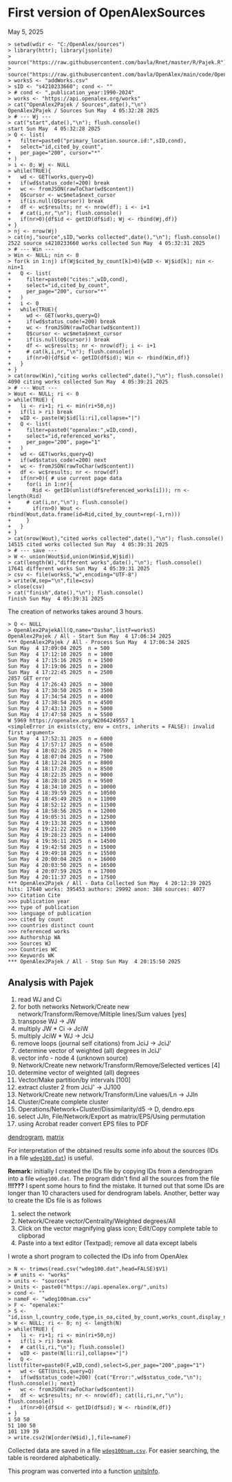 # First version of OpenAlexSources

May 5, 2025
```
> setwd(wdir <- "C:/OpenAlex/sources")
> library(httr); library(jsonlite)
> source("https://raw.githubusercontent.com/bavla/Rnet/master/R/Pajek.R")
> source("https://raw.githubusercontent.com/bavla/OpenAlex/main/code/OpenAlex2Pajek.R")
> worksS <- "addWorks.csv"
> sID <- "s4210233660"; cond <- ""
> # cond <- ",publication_year:1990-2024" 
> works <- "https://api.openalex.org/works"
> cat("OpenAlex2Pajek / Sources",date(),"\n")
OpenAlex2Pajek / Sources Sun May  4 05:32:28 2025 
> # --- Wj ---
> cat("start",date(),"\n"); flush.console()
start Sun May  4 05:32:28 2025 
> Q <- list(
+   filter=paste0("primary_location.source.id:",sID,cond),
+   select="id,cited_by_count",
+   per_page="200", cursor="*"
+ )
> i <- 0; Wj <- NULL
> while(TRUE){
+   wd <- GET(works,query=Q)
+   if(wd$status_code!=200) break
+   wc <- fromJSON(rawToChar(wd$content))
+   Q$cursor <- wc$meta$next_cursor
+   if(is.null(Q$cursor)) break
+   df <- wc$results; nr <- nrow(df); i <- i+1
+   # cat(i,nr,"\n"); flush.console()
+   if(nr>0){df$id <- getID(df$id); Wj <- rbind(Wj,df)}
+ } 
> nj <- nrow(Wj)
> cat(nj,"source",sID,"works collected",date(),"\n"); flush.console()
2522 source s4210233660 works collected Sun May  4 05:32:31 2025 
> # --- Win ---
> Win <- NULL; nin <- 0
> for(k in 1:nj) if(Wj$cited_by_count[k]>0){wID <- Wj$id[k]; nin <- nin+1
+   Q <- list(
+     filter=paste0("cites:",wID,cond),
+     select="id,cited_by_count",
+     per_page="200", cursor="*"
+   )
+   i <- 0
+   while(TRUE){
+     wd <- GET(works,query=Q)
+     if(wd$status_code!=200) break
+     wc <- fromJSON(rawToChar(wd$content))
+     Q$cursor <- wc$meta$next_cursor
+     if(is.null(Q$cursor)) break
+     df <- wc$results; nr <- nrow(df); i <- i+1
+     # cat(k,i,nr,"\n"); flush.console()
+     if(nr>0){df$id <- getID(df$id); Win <- rbind(Win,df)}
+   } 
+ }
> cat(nrow(Win),"citing works collected",date(),"\n"); flush.console()
4090 citing works collected Sun May  4 05:39:21 2025 
> # --- Wout ---
> Wout <- NULL; ri <- 0
> while(TRUE) {
+   li <- ri+1; ri <- min(ri+50,nj)
+   if(li > ri) break
+   wID <- paste(Wj$id[li:ri],collapse="|")
+   Q <- list(
+     filter=paste0("openalex:",wID,cond),
+     select="id,referenced_works",
+     per_page="200", page="1"
+   )
+   wd <- GET(works,query=Q)
+   if(wd$status_code!=200) next
+   wc <- fromJSON(rawToChar(wd$content))
+   df <- wc$results; nr <- nrow(df)
+   if(nr>0){ # use current page data 
+     for(i in 1:nr){
+       Rid <- getID(unlist(df$referenced_works[i])); rn <- length(Rid)
+     # cat(i,nr,"\n"); flush.console()
+       if(rn>0) Wout <- rbind(Wout,data.frame(id=Rid,cited_by_count=rep(-1,rn)))
+     }
+   } 
+ }
> cat(nrow(Wout),"cited works collected",date(),"\n"); flush.console()
14515 cited works collected Sun May  4 05:39:31 2025 
> # --- save ---
> W <- union(Wout$id,union(Win$id,Wj$id))
> cat(length(W),"different works",date(),"\n"); flush.console()
17641 different works Sun May  4 05:39:31 2025 
> csv <- file(worksS,"w",encoding="UTF-8")
> write(W,sep="\n",file=csv)
> close(csv)
> cat("finish",date(),"\n"); flush.console()
finish Sun May  4 05:39:31 2025 
```

The creation of networks takes around 3 hours.
```
> Q <- NULL
> OpenAlex2PajekAll(Q,name="Dasha",listF=worksS)
OpenAlex2Pajek / All - Start Sun May  4 17:06:34 2025 
*** OpenAlex2Pajek / All - Process Sun May  4 17:06:34 2025 
Sun May  4 17:09:04 2025  n = 500 
Sun May  4 17:12:10 2025  n = 1000 
Sun May  4 17:15:16 2025  n = 1500 
Sun May  4 17:19:06 2025  n = 2000 
Sun May  4 17:22:45 2025  n = 2500 
2857 GET error
Sun May  4 17:26:43 2025  n = 3000 
Sun May  4 17:30:50 2025  n = 3500 
Sun May  4 17:34:54 2025  n = 4000 
Sun May  4 17:38:54 2025  n = 4500 
Sun May  4 17:43:13 2025  n = 5000 
Sun May  4 17:47:58 2025  n = 5500 
W 5969 https://openalex.org/W2064249557 1 
<simpleError in exists(cty, env = cntrs, inherits = FALSE): invalid first argument>
Sun May  4 17:52:31 2025  n = 6000 
Sun May  4 17:57:17 2025  n = 6500 
Sun May  4 18:02:26 2025  n = 7000 
Sun May  4 18:07:04 2025  n = 7500 
Sun May  4 18:12:24 2025  n = 8000 
Sun May  4 18:17:28 2025  n = 8500 
Sun May  4 18:22:35 2025  n = 9000 
Sun May  4 18:28:10 2025  n = 9500 
Sun May  4 18:34:10 2025  n = 10000 
Sun May  4 18:39:59 2025  n = 10500 
Sun May  4 18:45:49 2025  n = 11000 
Sun May  4 18:52:12 2025  n = 11500 
Sun May  4 18:58:56 2025  n = 12000 
Sun May  4 19:05:31 2025  n = 12500 
Sun May  4 19:13:38 2025  n = 13000 
Sun May  4 19:21:22 2025  n = 13500 
Sun May  4 19:28:23 2025  n = 14000 
Sun May  4 19:36:11 2025  n = 14500 
Sun May  4 19:42:58 2025  n = 15000 
Sun May  4 19:49:18 2025  n = 15500 
Sun May  4 20:00:04 2025  n = 16000 
Sun May  4 20:03:50 2025  n = 16500 
Sun May  4 20:07:59 2025  n = 17000 
Sun May  4 20:11:37 2025  n = 17500 
*** OpenAlex2Pajek / All - Data Collected Sun May  4 20:12:39 2025 
hits: 17640 works: 395453 authors: 29992 anon: 388 sources: 4077 
>>> Citation Cite
>>> publication year
>>> type of publication
>>> language of publication
>>> cited by count
>>> countries distinct count
>>> referenced works
>>> Authorship WA
>>> Sources WJ
>>> Countries WC
>>> Keywords WK
*** OpenAlex2Pajek / All - Stop Sun May  4 20:15:50 2025 
```

## Analysis with Pajek

  1. read WJ and Ci
  2. for both networks  Network/Create new network/Transform/Remove/Miltiple lines/Sum values [yes]
  3. transpose WJ -> JW
  4. multiply JW * Ci -> JciW
  5. multiply JciW * WJ -> JciJ
  6. remove loops (journal self citations) from JciJ -> JciJ'
  7. determine vector of weighted (all) degrees in JciJ'
  8. vector info - node 4 (unknown source)
  9. Network/Create new network/Transform/Remove/Selected vertices [4]
  10. determine vector of weighted (all) degrees
  11. Vector/Make partition/by intervals [100]
  12. extract cluster 2 from JciJ' -> JJ100
  13. Network/Create new network/Transform/Line values/Ln  ->  JJln
  14. Cluster/Create complete cluster
  15. Operations/Network+Cluster/Dissimilarity/d5  ->  D, dendro.eps
  16. select JJln, File/Network/Export as matrix/EPS/Using permutation
  17. using Acrobat reader convert EPS files to PDF

[dendrogram](dendroCoEucLn.pdf), [matrix](matrix_wdeg100.pdf)

For interpretation of the obtained results some info about the sources (IDs in a file [`wdeg100.dat`](wdeg100.dat)) is useful. 

**Remark:** initially I created the IDs file by copying IDs from a dendrogram into a file `wdeg100.dat`. The program didn't find all the sources from the file **!!!???** I spent some hours to find the mistake. It turned out that some IDs are longer than 10 characters used for dendrogram labels. Another, better way to create the IDs file is as follows

   1. select the network
   2. Network/Create vector/Centrality/Weighted degrees/All
   3. Click on the vector magnifying glass icon; Edit/Copy complete table to clipborad
   4. Paste into a text editor (Textpad); remove all data except labels

I wrote a short program to collected the IDs info from OpenAlex

```
> N <- trimws(read.csv("wdeg100.dat",head=FALSE)$V1)
> # units <- "works"
> units <- "sources"
> Units <- paste0("https://api.openalex.org/",units)
> cond <- ""
> nameF <- "wdeg100nam.csv"
> F <- "openalex:"
> S <- "id,issn_l,country_code,type,is_oa,cited_by_count,works_count,display_name"
> W <- NULL; ri <- 0; nj <- length(N)
> while(TRUE) {
+   li <- ri+1; ri <- min(ri+50,nj)
+   if(li > ri) break
+   # cat(li,ri,"\n"); flush.console()
+   wID <- paste(N[li:ri],collapse="|")
+   Q <- list(filter=paste0(F,wID,cond),select=S,per_page="200",page="1")
+   wd <- GET(Units,query=Q)
+   if(wd$status_code!=200) {cat("Error:",wd$status_code,"\n"); flush.console(); next}
+   wc <- fromJSON(rawToChar(wd$content))
+   df <- wc$results; nr <- nrow(df); cat(li,ri,nr,"\n"); flush.console()
+   if(nr>0){df$id <- getID(df$id); W <- rbind(W,df)}
+ }
1 50 50 
51 100 50 
101 139 39 
> write.csv2(W[order(W$id),],file=nameF)
```
Collected data are saved in a file [`wdeg100nam.csv`](wdeg100nam.csv). For easier searching, the table is reordered alphabetically.

This program was converted into a function [unitsInfo](unitsInfo.md).
